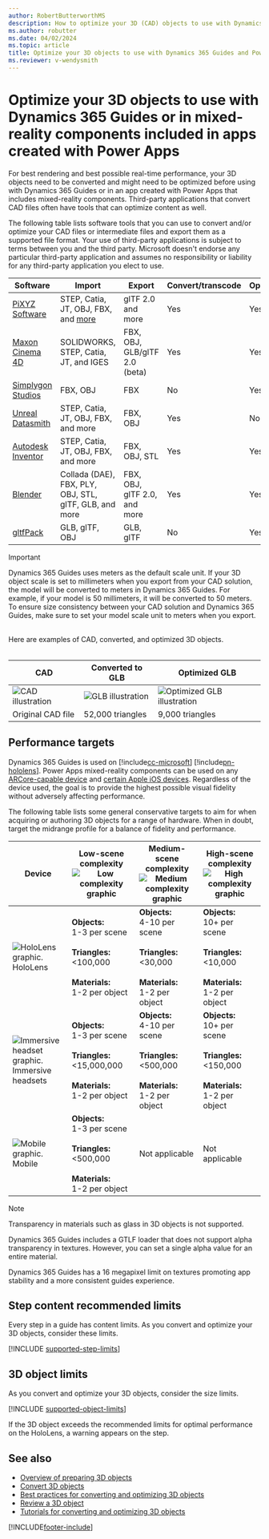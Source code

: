 ```yaml
---
author: RobertButterworthMS
description: How to optimize your 3D (CAD) objects to use with Dynamics 365 Guides and Microsoft Power Apps.
ms.author: robutter
ms.date: 04/02/2024
ms.topic: article
title: Optimize your 3D objects to use with Dynamics 365 Guides and Power Apps
ms.reviewer: v-wendysmith
---
```


# Optimize your 3D objects to use with Dynamics 365 Guides or in mixed-reality components included in apps created with Power Apps

For best rendering and best possible real-time performance, your 3D objects need to be converted and might need to be optimized before using with Dynamics 365 Guides or in an app created with Power Apps that includes mixed-reality components. Third-party applications that convert CAD files often have tools that can optimize content as well. 

The following table lists software tools that you can use to convert and/or optimize your CAD files or intermediate files and export them as a supported file format. Your use of third-party applications is subject to terms between you and the third party. Microsoft doesn't endorse any particular third-party application and assumes no responsibility or liability for any third-party application you elect to use.

|Software|Import|Export|Convert/transcode|Optimization|
|---------------------------------|----------------------------------------|--------------------|--------------------|-------------------|
|[PiXYZ Software](https://aka.ms/Pixyz)|STEP, Catia, JT, OBJ, FBX, and [more](https://www.pixyz-software.com/documentations/html/2020.1/studio/SupportedFileFormats)|glTF 2.0 and more|Yes|Yes|
|[Maxon Cinema 4D](https://www.maxon.net/cinema-4d)|SOLIDWORKS, STEP, Catia, JT, and IGES|FBX, OBJ, GLB/glTF 2.0 (beta)|Yes|Yes|
|[Simplygon Studios](https://aka.ms/Simplygonsoftware)|FBX, OBJ|FBX|No|Yes|
|[Unreal Datasmith](https://aka.ms/UnrealDatasmithsoftware)|STEP, Catia, JT, OBJ, FBX, and more|FBX, OBJ|Yes|No|
|[Autodesk Inventor](https://aka.ms/AutodeskInventorSoftware)|STEP, Catia, JT, OBJ, FBX, and more|FBX, OBJ, STL|Yes|Yes|
|[Blender](https://www.blender.org/)|Collada (DAE), FBX, PLY, OBJ, STL, glTF, GLB, and more|FBX, OBJ, glTF 2.0, and more|Yes|Yes|
|[gltfPack](https://www.npmjs.com/package/gltfpack)|GLB, glTF, OBJ|GLB, glTF|No|Yes|

> [!IMPORTANT]
> Dynamics 365 Guides uses meters as the default scale unit. If your 3D object scale is set to millimeters when you export from your CAD solution, the model will be converted to meters in Dynamics 365 Guides. For example, if your model is 50 millimeters, it will be converted to 50 meters. To ensure size consistency between your CAD solution and Dynamics 365 Guides, make sure to set your model scale unit to meters when you  export. 

<br>
Here are examples of CAD, converted, and optimized 3D objects.<br></br>

|CAD|Converted to GLB|Optimized GLB|
|------------------------------------------|----------------------------------------------|----------------------------------------------|
|![CAD illustration](media/CAD.PNG "CAD illustration")|![GLB illustration](media/GLB.PNG "GLB illustration")|![Optimized GLB illustration](media/optimized-GLB.PNG "Optimized GLB illustration")|
|Original CAD file|52,000 triangles|9,000 triangles|

## Performance targets

Dynamics 365 Guides is used on [!include[cc-microsoft](../../includes/cc-microsoft.md)] [!include[pn-hololens](../../includes/pn-hololens.md)]. Power Apps mixed-reality components can be used on any [ARCore-capable device](https://developers.google.com/ar/discover/supported-devices) and [certain Apple iOS devices](https://www.apple.com/augmented-reality/). Regardless of the device used, the goal is to provide the highest possible visual fidelity without adversely affecting performance. 

The following table lists some general conservative targets to aim for when acquiring or authoring 3D objects for a range of hardware. When in doubt, target the midrange profile for a balance of fidelity and performance. 

|Device|Low-scene complexity<br>![Low complexity graphic](media/simple.PNG "Low complexity graphic")|Medium-scene complexity<br>![Medium complexity graphic](media/medium.PNG "Medium complexity graphic")|High-scene complexity<br>![High complexity graphic](media/complex.PNG "High complexity graphic")|
|--------------|---------------------------|-----------------------------------|-----------------------------------|
|![HoloLens graphic.](media/hololens.PNG "HoloLens graphic")<br>HoloLens|**Objects:**<br>1-3 per scene<br><br>**Triangles:**<br><100,000<br><br>**Materials:**<br>1-2 per object|**Objects:**<br>4-10 per scene<br><br>**Triangles:**<br><30,000<br><br>**Materials:**<br>1-2 per object|**Objects:**<br>10+ per scene<br><br>**Triangles:**<br><10,000<br><br>**Materials:**<br>1-2 per object|
|![Immersive headset graphic.](media/immersive-headset.PNG "Immersive headset graphic") <br>Immersive headsets|**Objects:**<br>1-3 per scene<br><br>**Triangles:**<br><15,000,000<br><br>**Materials:**<br>1-2 per object|**Objects:**<br>4-10 per scene<br><br>**Triangles:**<br><500,000<br><br>**Materials:**<br>1-2 per object|**Objects:**<br>10+ per scene<br><br>**Triangles:**<br><150,000<br><br>**Materials:**<br>1-2 per object|
|![Mobile graphic.](media/mobile.PNG "Mobile graphic") <br>Mobile|**Objects:**<br>1-3 per scene<br><br>**Triangles:**<br><500,000<br><br>**Materials:**<br>1-2 per object|Not applicable|Not applicable|

> [!NOTE]
> Transparency in materials such as glass in 3D objects is not supported.
> 
> Dynamics 365 Guides includes a GTLF loader that does not support alpha transparency in textures. However, you can set a single alpha value for an entire material.
>
> Dynamics 365 Guides has a 16 megapixel limit on textures promoting app stability and a more consistent guides experience.

## Step content recommended limits

Every step in a guide has content limits. As you convert and optimize your 3D objects, consider these limits.

[!INCLUDE [supported-step-limits](../../includes/supported-limits-steps.md)]

## 3D object limits

As you convert and optimize your 3D objects, consider the size limits.

[!INCLUDE [supported-object-limits](../../includes/supported-limits-objects.md)]

If the 3D object exceeds the recommended limits for optimal performance on the HoloLens, a warning appears on the step.

## See also

- [Overview of preparing 3D objects](index.md)
- [Convert 3D objects](convert-models.md)
- [Best practices for converting and optimizing 3D objects](best-practices.md)
- [Review a 3D object](review-3d-model.md)
- [Tutorials for converting and optimizing 3D objects](tutorials-overview.md)


[!INCLUDE[footer-include](../../includes/footer-banner.md)]
